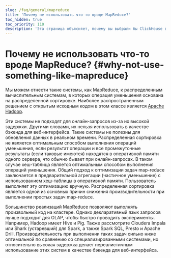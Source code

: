 ```yaml
---
slug: /faq/general/mapreduce
title: 'Почему не использовать что-то вроде MapReduce?'
toc_hidden: true
toc_priority: 110
description: 'Эта страница объясняет, почему вы выбрали бы ClickHouse вместо MapReduce'
---
```



# Почему не использовать что-то вроде MapReduce? {#why-not-use-something-like-mapreduce}

Мы можем отнести такие системы, как MapReduce, к распределенным вычислительным системам, в которых операция уменьшения основана на распределенной сортировке. Наиболее распространенным решением с открытым исходным кодом в этом классе является [Apache Hadoop](http://hadoop.apache.org).

Эти системы не подходят для онлайн-запросов из-за их высокой задержки. Другими словами, их нельзя использовать в качестве бэкенда для веб-интерфейса. Такие системы не полезны для обновления данных в реальном времени. Распределенная сортировка не является оптимальным способом выполнения операций уменьшения, если результат операции и все промежуточные результаты (если таковые имеются) находятся в оперативной памяти одного сервера, что обычно бывает при онлайн-запросах. В таком случае хеш-таблица является оптимальным способом выполнения операций уменьшения. Общий подход к оптимизации задач map-reduce заключается в предварительной агрегации (частичное уменьшение) с использованием хеш-таблицы в оперативной памяти. Пользователь выполняет эту оптимизацию вручную. Распределенная сортировка является одной из основных причин снижения производительности при выполнении простых задач map-reduce.

Большинство реализаций MapReduce позволяют выполнять произвольный код на кластере. Однако декларативный язык запросов лучше подходит для OLAP, чтобы быстро проводить эксперименты. Например, Hadoop имеет Hive и Pig. Также рассмотрите Cloudera Impala или Shark (устаревший) для Spark, а также Spark SQL, Presto и Apache Drill. Производительность при выполнении таких задач сильно ниже оптимальной по сравнению со специализированными системами, но относительно высокая задержка делает нереалистичным использование этих систем в качестве бэкенда для веб-интерфейса.
